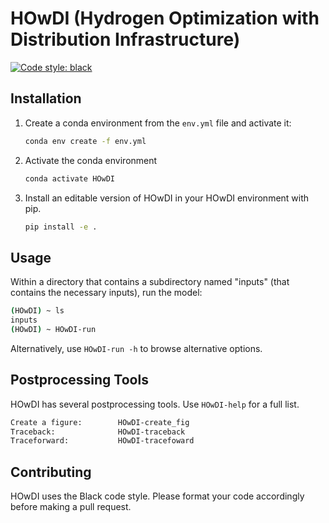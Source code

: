 # HOwDI (Hydrogen Optimization with Distribution Infrastructure)

[![Code style: black](https://img.shields.io/badge/code%20style-black-000000.svg)](https://github.com/psf/black)

## Installation

1. Create a conda environment from the `env.yml` file and activate it:

    ```bash
    conda env create -f env.yml
    ```

2. Activate the conda environment

    ```bash
    conda activate HOwDI
    ```

3. Install an editable version of HOwDI in your HOwDI environment with pip.

    ```bash
    pip install -e .
    ```

## Usage

Within a directory that contains a subdirectory named "inputs" (that contains the necessary inputs), run the model:

```bash
(HOwDI) ~ ls
inputs
(HOwDI) ~ HOwDI-run
```

Alternatively, use `HOwDI-run -h` to browse alternative options.

## Postprocessing Tools

HOwDI has several postprocessing tools. Use `HOwDI-help` for a full list.

```bash
Create a figure:        HOwDI-create_fig
Traceback:              HOwDI-traceback
Traceforward:           HOwDI-tracefoward
```

## Contributing

HOwDI uses the Black code style. Please format your code accordingly before making a pull request.
